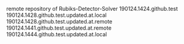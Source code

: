 remote repository of Rubiks-Detector-Solver
190124.1424.github.test
190124.1428.github.test.updated.at.local
190124.1428.github.test.updated.at.remote
190124.1441.github.test.updated.at.remote
190124.1444.github.test.updated.at.local
